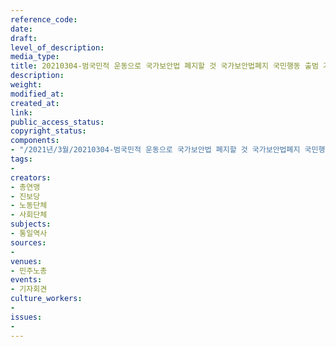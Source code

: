 ```yaml
---
reference_code: 
date: 
draft: 
level_of_description: 
media_type: 
title: 20210304-범국민적 운동으로 국가보안법 폐지할 것 국가보안법폐지 국민행동 출범 기자회견
description: 
weight: 
modified_at: 
created_at: 
link: 
public_access_status: 
copyright_status: 
components:
- "/2021년/3월/20210304-범국민적 운동으로 국가보안법 폐지할 것 국가보안법폐지 국민행동 출범 기자회견/_1DX2529.jpg"
tags:
- 
creators:
- 총연맹
- 진보당
- 노동단체
- 사회단체
subjects:
- 통일역사
sources:
- 
venues:
- 민주노총
events:
- 기자회견
culture_workers:
- 
issues:
- 
---
```

